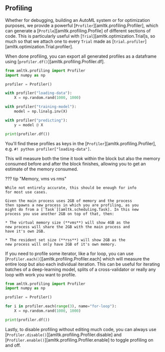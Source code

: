 ## Profiling
Whether for debugging, building an AutoML system or for optimization
purposes, we provide a powerful [`Profiler`][amltk.profiling.Profiler],
which can generate a [`Profile`][amltk.profiling.Profile] of different sections
of code. This is particularly useful with [`Trial`][amltk.optimization.Trial]s,
so much so that we attach one to every `Trial` made as
[`trial.profiler`][amltk.optimization.Trial.profiler].

When done profiling, you can export all generated profiles as a dataframe using
[`profiler.df()`][amltk.profiling.Profiler.df].

```python exec="true" result="python" source="material-block"
from amltk.profiling import Profiler
import numpy as np

profiler = Profiler()

with profiler("loading-data"):
    X = np.random.rand(1000, 1000)

with profiler("training-model"):
    model = np.linalg.inv(X)

with profiler("predicting"):
    y = model @ X

print(profiler.df())
```

You'll find these profiles as keys in the [`Profiler`][amltk.profiling.Profiler],
e.g. `#! python profiler["loading-data"]`.

This will measure both the time it took within the block but also
the memory consumed before and after the block finishes, allowing
you to get an estimate of the memory consumed.


??? tip "Memory, vms vs rms"

    While not entirely accurate, this should be enough for info
    for most use cases.

    Given the main process uses 2GB of memory and the process
    then spawns a new process in which you are profiling, as you
    might do from a [`Task`][amltk.scheduling.Task]. In this new
    process you use another 2GB on top of that, then:

    * The virtual memory size (**vms**) will show 4GB as the
    new process will share the 2GB with the main process and
    have it's own 2GB.

    * The resident set size (**rss**) will show 2GB as the
    new process will only have 2GB of it's own memory.


If you need to profile some iterator, like a for loop, you can use
[`Profiler.each()`][amltk.profiling.Profiler.each] which will measure
the entire loop but also each individual iteration. This can be useful
for iterating batches of a deep-learning model, splits of a cross-validator
or really any loop with work you want to profile.

```python exec="true" result="python" source="material-block"
from amltk.profiling import Profiler
import numpy as np

profiler = Profiler()

for i in profiler.each(range(3), name="for-loop"):
    X = np.random.rand(1000, 1000)

print(profiler.df())
```

Lastly, to disable profiling without editing much code,
you can always use [`Profiler.disable()`][amltk.profiling.Profiler.disable]
and [`Profiler.enable()`][amltk.profiling.Profiler.enable] to toggle
profiling on and off.
